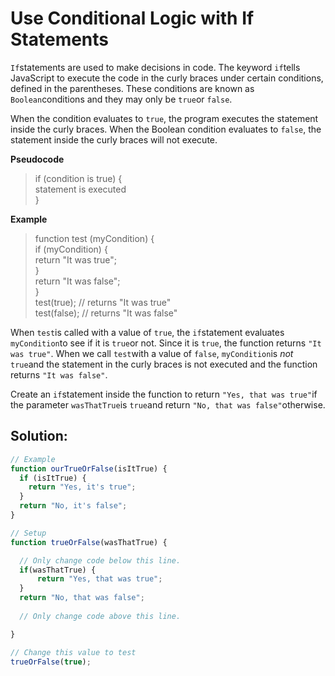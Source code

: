 # Use Conditional Logic with If Statements

`If`statements are used to make decisions in code. The keyword `if`tells JavaScript to execute the code in the curly braces under certain conditions, defined in the parentheses. These conditions are known as `Boolean`conditions and they may only be `true`or `false`.

When the condition evaluates to `true`, the program executes the statement inside the curly braces. When the Boolean condition evaluates to `false`, the statement inside the curly braces will not execute.

**Pseudocode**

> if \(condition is true\) {  
>   statement is executed  
> }

**Example**

> function test \(myCondition\) {  
>   if \(myCondition\) {  
>      return "It was true";  
>   }  
>   return "It was false";  
> }  
> test\(true\); // returns "It was true"  
> test\(false\); // returns "It was false"

When `test`is called with a value of `true`, the `if`statement evaluates `myCondition`to see if it is `true`or not. Since it is `true`, the function returns `"It was true"`. When we call `test`with a value of `false`, `myCondition`is _not_ `true`and the statement in the curly braces is not executed and the function returns `"It was false"`.

Create an `if`statement inside the function to return `"Yes, that was true"`if the parameter `wasThatTrue`is `true`and return `"No, that was false"`otherwise.

## Solution:

```javascript
// Example
function ourTrueOrFalse(isItTrue) {
  if (isItTrue) { 
    return "Yes, it's true";
  }
  return "No, it's false";
}

// Setup
function trueOrFalse(wasThatTrue) {

  // Only change code below this line.
  if(wasThatTrue) {
      return "Yes, that was true";
  }
  return "No, that was false";
    
  // Only change code above this line.

}

// Change this value to test
trueOrFalse(true);
```

